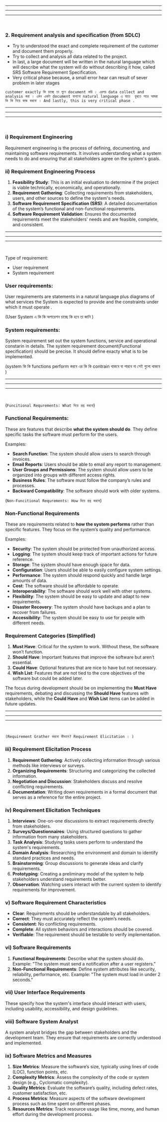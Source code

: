 
---
---
---

<br>


### 2. Requirement analysis and specification (from SDLC)
- Try to understood the exact and complete requirement of the customer and document
them properly.
- Try to collect and analysis all data related to the project.
- In last, a large document will be written in the natural language which will describe what the system will do without describing it how, called SRS Software Requirement
Specification.
- Very critical phase because, a small error hear can result of sever problem in later stages

`customer exactly কি চাচ্ছে তা শুনে document করি । এরপর data collect and analysis করা । এমন একটা document বানানো natural language এ যাতে  বুঝতে পারে আমরা কি কি নিয়ে কাজ করবো । And lastly, this is very critical phase . `




---
---
---

<br>

### i) **Requirement Engineering**
Requirement engineering is the process of defining, documenting, and maintaining software requirements. It involves understanding what a system needs to do and ensuring that all stakeholders agree on the system's goals.

### ii) **Requirement Engineering Process**
1. **Feasibility Study**: This is an initial evaluation to determine if the project is viable technically, economically, and operationally.
2. **Requirement Gathering**: Collecting requirements from stakeholders, users, and other sources to define the system's needs.
3. **Software Requirement Specification (SRS)**: A detailed documentation of the system’s functional and non-functional requirements.
4. **Software Requirement Validation**: Ensures the documented requirements meet the stakeholders' needs and are feasible, complete, and consistent.


---
---
---

<br>

Type of requirement: 
- User requirement
- System requirement

### User requirements:

User requirements are statements in a natural language plus diagrams of what services the System is expected to provide and the constraints under which it must operate . 

(User System এ কি কি  অপারেশন  চাচ্ছে কি হবে তা জানি  )

### System requirements:

System requirement set out the system functions, service and operational constarin in details. The system requirement document(Functional specification) should be precise. It should define exacty what is to be implemented.

(system কি কি  functions perform করবে এর কি কি  contrain থাকবে  বা পারবে না  সেই গুলো থাকবে )

---
---
---

<br>




(`Funcitional Requrements: What দিয়ে প্রশ্ন করবো`)


### Functional Requirements:
These are features that describe **what the system should do**. They define specific tasks the software must perform for the users.

Examples:
- **Search Function**: The system should allow users to search through invoices.
- **Email Reports**: Users should be able to email any report to management.
- **User Groups and Permissions**: The system should allow users to be organized into groups with different access rights.
- **Business Rules**: The software must follow the company’s rules and processes.
- **Backward Compatibility**: The software should work with older systems.



(`Non-Funcitional Requrements: How দিয়ে প্রশ্ন করবো`)
### Non-Functional Requirements 
These are requirements related to **how the system performs** rather than specific features. They focus on the system’s quality and performance.

Examples:
- **Security**: The system should be protected from unauthorized access.
- **Logging**: The system should keep track of important actions for future reference.
- **Storage**: The system should have enough space for data.
- **Configuration**: Users should be able to easily configure system settings.
- **Performance**: The system should respond quickly and handle large amounts of data.
- **Cost**: The software should be affordable to operate.
- **Interoperability**: The software should work well with other systems.
- **Flexibility**: The system should be easy to update and adapt to new requirements.
- **Disaster Recovery**: The system should have backups and a plan to recover from failures.
- **Accessibility**: The system should be easy to use for people with different needs.

### Requirement Categories (Simplified)
1. **Must Have**: Critical for the system to work. Without these, the software won’t function.
2. **Should Have**: Important features that improve the software but aren’t essential.
3. **Could Have**: Optional features that are nice to have but not necessary.
4. **Wish List**: Features that are not tied to the core objectives of the software but could be added later.

The focus during development should be on implementing the **Must Have** requirements, debating and discussing the **Should Have** features with stakeholders, while the **Could Have** and **Wish List** items can be added in future updates.

---
---
---

<br>


`(Requirement Grather করবো কীভাবে? Requirement Elicitation । )`

### iii) **Requirement Elicitation Process**
1. **Requirement Gathering**: Actively collecting information through various methods like interviews or surveys.
2. **Organizing Requirements**: Structuring and categorizing the collected information.
3. **Negotiation and Discussion**: Stakeholders discuss and resolve conflicting requirements.
4. **Documentation**: Writing down requirements in a formal document that serves as a reference for the entire project.


### iv) **Requirement Elicitation Techniques**
1. **Interviews**: One-on-one discussions to extract requirements directly from stakeholders.
2. **Surveys/Questionnaires**: Using structured questions to gather information from many stakeholders.
3. **Task Analysis**: Studying tasks users perform to understand the system's requirements.
4. **Domain Analysis**: Researching the environment and domain to identify standard practices and needs.
5. **Brainstorming**: Group discussions to generate ideas and clarify requirements.
6. **Prototyping**: Creating a preliminary model of the system to help stakeholders understand requirements better.
7. **Observation**: Watching users interact with the current system to identify requirements for improvement.



### v) **Software Requirement Characteristics**
- **Clear**: Requirements should be understandable by all stakeholders.
- **Correct**: They must accurately reflect the system’s needs.
- **Consistent**: No conflicting requirements.
- **Complete**: All system behaviors and interactions should be covered.
- **Verifiable**: The requirement should be testable to verify implementation.



### vi) **Software Requirements**
1. **Functional Requirements**: Describe what the system should do. Example: "The system must send a notification after a user registers."
2. **Non-Functional Requirements**: Define system attributes like security, reliability, performance, etc. Example: "The system must load in under 2 seconds."


### vii) **User Interface Requirements**
These specify how the system's interface should interact with users, including usability, accessibility, and design guidelines.


### viii) **Software System Analyst**
A system analyst bridges the gap between stakeholders and the development team. They ensure that requirements are correctly understood and implemented.



### ix) **Software Metrics and Measures**
1. **Size Metrics**: Measure the software’s size, typically using lines of code (LOC), function points, etc.
2. **Complexity Metrics**: Assess the complexity of the code or system design (e.g., Cyclomatic complexity).
3. **Quality Metrics**: Evaluate the software’s quality, including defect rates, customer satisfaction, etc.
4. **Process Metrics**: Measure aspects of the software development process such as time spent on different phases.
5. **Resources Metrics**: Track resource usage like time, money, and human effort during the development process.




